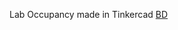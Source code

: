 Lab Occupancy made in Tinkercad
[BD](https://raw.githubusercontent.com/ashvnv/Hack-X-Tronics-2021/main/Lab%20Occupancy/WhatsApp%20Image%202021-07-07%20at%2019.45.40.jpeg?token=ANSVW4FFUCWUWAMFSPI2PADA4W6VC)
